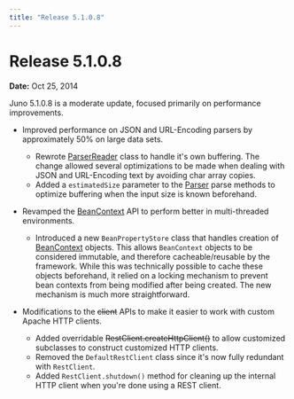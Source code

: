 ```yaml
---
title: "Release 5.1.0.8"
---
```


# Release 5.1.0.8

**Date:** Oct 25, 2014

Juno 5.1.0.8 is a moderate update, focused primarily on performance improvements.

- Improved performance on JSON and URL-Encoding parsers by approximately 50% on large data sets.
  - Rewrote [ParserReader](API_DOCS/org/apache/juneau/parser/ParserReader.html) class to handle it's own buffering.
    The change allowed several optimizations to be made when dealing with JSON and URL-Encoding text by avoiding char array
    copies.
  - Added a `estimatedSize` parameter to the [Parser](API_DOCS/org/apache/juneau/parser/Parser.html) parse methods to optimize buffering when the input size is known beforehand.

- Revamped the [BeanContext](API_DOCS/org/apache/juneau/BeanContext.html) API to perform better in multi-threaded environments.
  - Introduced a new `BeanPropertyStore` class that handles creation of [BeanContext](API_DOCS/org/apache/juneau/BeanContext.html) objects.
    This allows `BeanContext` objects to be considered immutable, and therefore cacheable/reusable by the framework.
    While this was technically possible to cache these objects beforehand, it relied on a locking mechanism to prevent bean
    contexts from being modified after being created.
    The new mechanism is much more straightforward.

- Modifications to the  ~~client~~ APIs to make it easier to work with custom Apache HTTP clients.
  - Added overridable ~~RestClient.createHttpClient()~~ to allow customized subclasses to construct customized HTTP clients.
  - Removed the `DefaultRestClient` class since it's now fully redundant with `RestClient`.
  - Added `RestClient.shutdown()` method for cleaning up the internal HTTP client when you're done using a REST client.